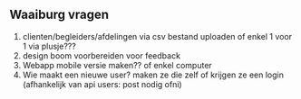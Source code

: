 ## Waaiburg vragen
1. clienten/begleiders/afdelingen via csv bestand uploaden of enkel 1 voor 1 via plusje???
2. design boom voorbereiden voor feedback
3. Webapp mobile versie maken?? of enkel computer
4. Wie maakt een nieuwe user? maken ze die zelf of krijgen ze een login (afhankelijk van api users: post nodig ofni)
